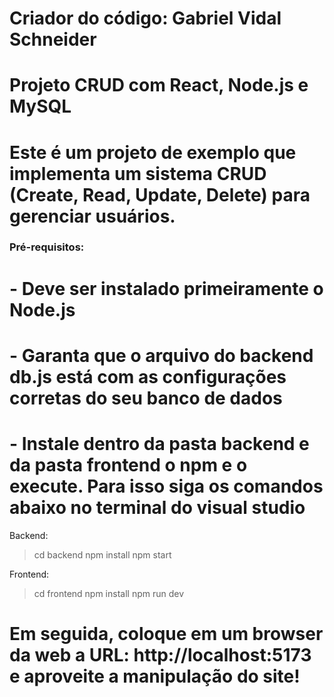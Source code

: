 # Criador do código: Gabriel Vidal Schneider

# Projeto CRUD com React, Node.js e MySQL

# Este é um projeto de exemplo que implementa um sistema CRUD (Create, Read, Update, Delete) para gerenciar usuários. 

### Pré-requisitos:

# - Deve ser instalado primeiramente o Node.js
# - Garanta que o arquivo do backend db.js está com as configurações corretas do seu banco de dados
# - Instale dentro da pasta backend e da pasta frontend o npm e o execute. Para isso siga os comandos abaixo no terminal do visual studio

Backend:

>cd backend
>npm install
>npm start

Frontend:

>cd frontend
>npm install
>npm run dev


# Em seguida, coloque em um browser da web a URL: http://localhost:5173 e aproveite a manipulação do site!
